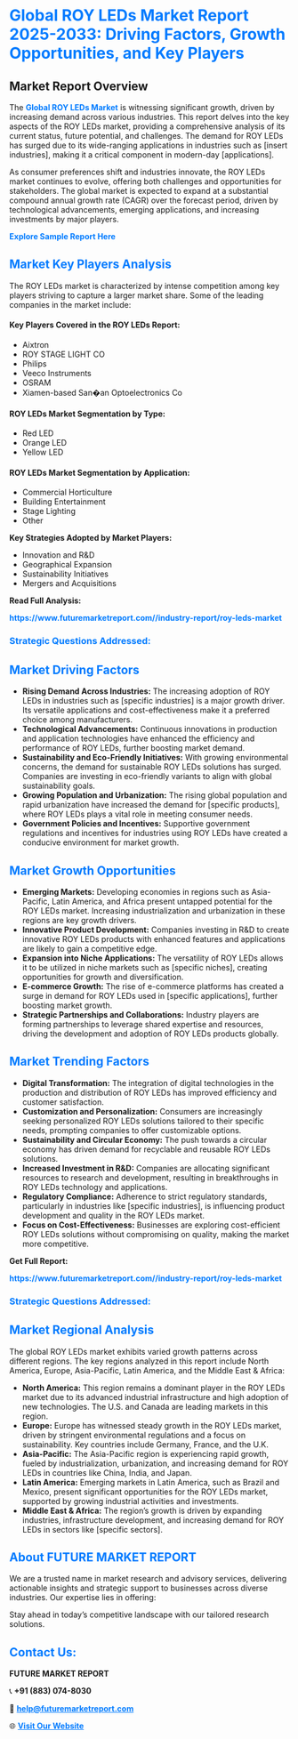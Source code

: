 <h1 style="color: #007BFF;">Global ROY LEDs Market Report 2025-2033: Driving Factors, Growth Opportunities, and Key Players</h1>

<section id="overview">
<h2>Market Report Overview</h2>
<p>The <a href="https://www.futuremarketreport.com//industry-report/roy-leds-market" style="color: #007BFF; text-decoration: none;"><strong>Global ROY LEDs Market</strong></a> is witnessing significant growth, driven by increasing demand across various industries. This report delves into the key aspects of the ROY LEDs market, providing a comprehensive analysis of its current status, future potential, and challenges. The demand for ROY LEDs has surged due to its wide-ranging applications in industries such as [insert industries], making it a critical component in modern-day [applications].</p>
<p>As consumer preferences shift and industries innovate, the ROY LEDs market continues to evolve, offering both challenges and opportunities for stakeholders. The global market is expected to expand at a substantial compound annual growth rate (CAGR) over the forecast period, driven by technological advancements, emerging applications, and increasing investments by major players.</p>
</section>

<section id="overview">
<p><a href="https://www.futuremarketreport.com//request-sample/reportId=75595" style="color: #007BFF; text-decoration: none;"><strong>Explore Sample Report Here</strong></a></p>
</section>

<section id="key-players">
<h2 style="color: #007BFF;">Market Key Players Analysis</h2>
<p>The ROY LEDs market is characterized by intense competition among key players striving to capture a larger market share. Some of the leading companies in the market include:</p>
<h4>Key Players Covered in the ROY LEDs Report:</h4>
<ul><li>Aixtron</li><li>ROY STAGE LIGHT CO</li><li>Philips</li><li>Veeco Instruments</li><li>OSRAM</li><li>Xiamen-based San�an Optoelectronics Co</li></ul>
<h4>ROY LEDs Market Segmentation by Type:</h4>
<ul><li>Red LED</li><li>Orange LED</li><li>Yellow LED</li></ul>

<h4>ROY LEDs Market Segmentation by Application:</h4>
<ul><li>Commercial Horticulture</li><li>Building Entertainment</li><li>Stage Lighting</li><li>Other</li></ul>
<p><strong>Key Strategies Adopted by Market Players:</strong></p>
<ul>
<li>Innovation and R&D</li>
<li>Geographical Expansion</li>
<li>Sustainability Initiatives</li>
<li>Mergers and Acquisitions</li>
</ul>
</section>

<section>
<p><strong>Read Full Analysis: </strong></p><a href="https://www.futuremarketreport.com//industry-report/roy-leds-market" style="color: #007BFF; text-decoration: none;"><strong>https://www.futuremarketreport.com//industry-report/roy-leds-market</strong></a>
<h3 style="color: #007BFF;">Strategic Questions Addressed:</h3>
</section>

<section id="driving-factors">
<h2 style="color: #007BFF;">Market Driving Factors</h2>
<ul>
<li><strong>Rising Demand Across Industries:</strong> The increasing adoption of ROY LEDs in industries such as [specific industries] is a major growth driver. Its versatile applications and cost-effectiveness make it a preferred choice among manufacturers.</li>
<li><strong>Technological Advancements:</strong> Continuous innovations in production and application technologies have enhanced the efficiency and performance of ROY LEDs, further boosting market demand.</li>
<li><strong>Sustainability and Eco-Friendly Initiatives:</strong> With growing environmental concerns, the demand for sustainable ROY LEDs solutions has surged. Companies are investing in eco-friendly variants to align with global sustainability goals.</li>
<li><strong>Growing Population and Urbanization:</strong> The rising global population and rapid urbanization have increased the demand for [specific products], where ROY LEDs plays a vital role in meeting consumer needs.</li>
<li><strong>Government Policies and Incentives:</strong> Supportive government regulations and incentives for industries using ROY LEDs have created a conducive environment for market growth.</li>
</ul>
</section>

<section id="growth-opportunities">
<h2 style="color: #007BFF;">Market Growth Opportunities</h2>
<ul>
<li><strong>Emerging Markets:</strong> Developing economies in regions such as Asia-Pacific, Latin America, and Africa present untapped potential for the ROY LEDs market. Increasing industrialization and urbanization in these regions are key growth drivers.</li>
<li><strong>Innovative Product Development:</strong> Companies investing in R&D to create innovative ROY LEDs products with enhanced features and applications are likely to gain a competitive edge.</li>
<li><strong>Expansion into Niche Applications:</strong> The versatility of ROY LEDs allows it to be utilized in niche markets such as [specific niches], creating opportunities for growth and diversification.</li>
<li><strong>E-commerce Growth:</strong> The rise of e-commerce platforms has created a surge in demand for ROY LEDs used in [specific applications], further boosting market growth.</li>
<li><strong>Strategic Partnerships and Collaborations:</strong> Industry players are forming partnerships to leverage shared expertise and resources, driving the development and adoption of ROY LEDs products globally.</li>
</ul>
</section>

<section id="trending-factors">
<h2 style="color: #007BFF;">Market Trending Factors</h2>
<ul>
<li><strong>Digital Transformation:</strong> The integration of digital technologies in the production and distribution of ROY LEDs has improved efficiency and customer satisfaction.</li>
<li><strong>Customization and Personalization:</strong> Consumers are increasingly seeking personalized ROY LEDs solutions tailored to their specific needs, prompting companies to offer customizable options.</li>
<li><strong>Sustainability and Circular Economy:</strong> The push towards a circular economy has driven demand for recyclable and reusable ROY LEDs solutions.</li>
<li><strong>Increased Investment in R&D:</strong> Companies are allocating significant resources to research and development, resulting in breakthroughs in ROY LEDs technology and applications.</li>
<li><strong>Regulatory Compliance:</strong> Adherence to strict regulatory standards, particularly in industries like [specific industries], is influencing product development and quality in the ROY LEDs market.</li>
<li><strong>Focus on Cost-Effectiveness:</strong> Businesses are exploring cost-efficient ROY LEDs solutions without compromising on quality, making the market more competitive.</li>
</ul>
</section>

<section>
<p><strong>Get Full Report: </strong></p><a href="https://www.futuremarketreport.com//industry-report/roy-leds-market" style="color: #007BFF; text-decoration: none;"><strong>https://www.futuremarketreport.com//industry-report/roy-leds-market</strong></a>
<h3 style="color: #007BFF;">Strategic Questions Addressed:</h3>
</section>


<section id="regional-analysis">
<h2 style="color: #007BFF;">Market Regional Analysis</h2>
<p>The global ROY LEDs market exhibits varied growth patterns across different regions. The key regions analyzed in this report include North America, Europe, Asia-Pacific, Latin America, and the Middle East & Africa:</p>
<ul>
<li><strong>North America:</strong> This region remains a dominant player in the ROY LEDs market due to its advanced industrial infrastructure and high adoption of new technologies. The U.S. and Canada are leading markets in this region.</li>
<li><strong>Europe:</strong> Europe has witnessed steady growth in the ROY LEDs market, driven by stringent environmental regulations and a focus on sustainability. Key countries include Germany, France, and the U.K.</li>
<li><strong>Asia-Pacific:</strong> The Asia-Pacific region is experiencing rapid growth, fueled by industrialization, urbanization, and increasing demand for ROY LEDs in countries like China, India, and Japan.</li>
<li><strong>Latin America:</strong> Emerging markets in Latin America, such as Brazil and Mexico, present significant opportunities for the ROY LEDs market, supported by growing industrial activities and investments.</li>
<li><strong>Middle East & Africa:</strong> The region’s growth is driven by expanding industries, infrastructure development, and increasing demand for ROY LEDs in sectors like [specific sectors].</li>
</ul>
</section>

<footer>
<h2 style="color: #007BFF;">About FUTURE MARKET REPORT</h2>
<p>We are a trusted name in market research and advisory services, delivering actionable insights and strategic support to businesses across diverse industries. Our expertise lies in offering:</p>

<p>Stay ahead in today’s competitive landscape with our tailored research solutions.</p>

<h2 style="color: #007BFF;">Contact Us:</h2>
<p><strong>FUTURE MARKET REPORT</strong></p>
<p>📞 <strong>+91 (883) 074-8030</strong></p>
<p>📧 <strong><a href="mailto:help@futuremarketreport.com" style="color: #007BFF;">help@futuremarketreport.com</a></strong></p>
<p>🌐 <strong><a href="https://www.futuremarketreport.com/" style="color: #007BFF;">Visit Our Website</a></strong></p>
</footer>